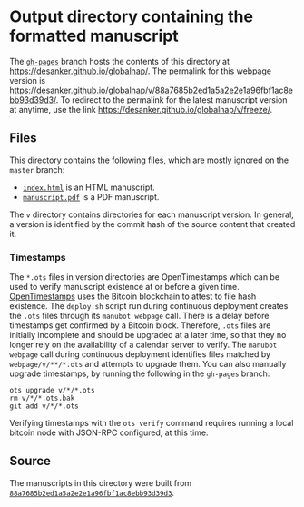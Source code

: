 # Output directory containing the formatted manuscript

The [`gh-pages`](https://github.com/desanker/globalnap/tree/gh-pages) branch hosts the contents of this directory at <https://desanker.github.io/globalnap/>.
The permalink for this webpage version is <https://desanker.github.io/globalnap/v/88a7685b2ed1a5a2e2e1a96fbf1ac8ebb93d39d3/>.
To redirect to the permalink for the latest manuscript version at anytime, use the link <https://desanker.github.io/globalnap/v/freeze/>.

## Files

This directory contains the following files, which are mostly ignored on the `master` branch:

+ [`index.html`](index.html) is an HTML manuscript.
+ [`manuscript.pdf`](manuscript.pdf) is a PDF manuscript.

The `v` directory contains directories for each manuscript version.
In general, a version is identified by the commit hash of the source content that created it.

### Timestamps

The `*.ots` files in version directories are OpenTimestamps which can be used to verify manuscript existence at or before a given time.
[OpenTimestamps](https://opentimestamps.org/) uses the Bitcoin blockchain to attest to file hash existence.
The `deploy.sh` script run during continuous deployment creates the `.ots` files through its `manubot webpage` call.
There is a delay before timestamps get confirmed by a Bitcoin block.
Therefore, `.ots` files are initially incomplete and should be upgraded at a later time, so that they no longer rely on the availability of a calendar server to verify.
The `manubot webpage` call during continuous deployment identifies files matched by `webpage/v/**/*.ots` and attempts to upgrade them.
You can also manually upgrade timestamps, by running the following in the `gh-pages` branch:

```shell
ots upgrade v/*/*.ots
rm v/*/*.ots.bak
git add v/*/*.ots
```

Verifying timestamps with the `ots verify` command requires running a local bitcoin node with JSON-RPC configured, at this time.

## Source

The manuscripts in this directory were built from
[`88a7685b2ed1a5a2e2e1a96fbf1ac8ebb93d39d3`](https://github.com/desanker/globalnap/commit/88a7685b2ed1a5a2e2e1a96fbf1ac8ebb93d39d3).

